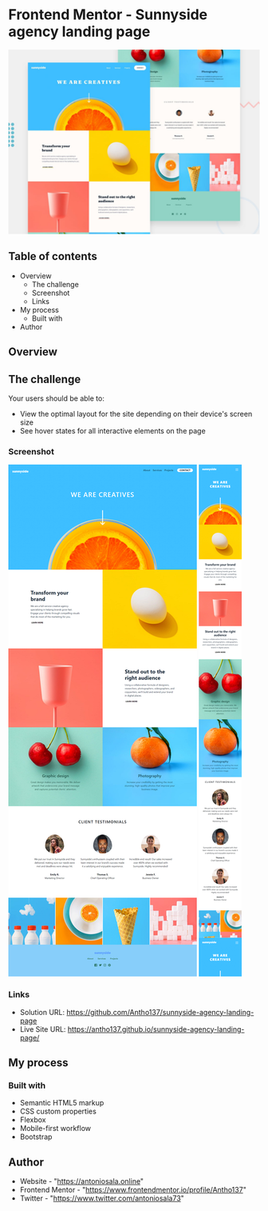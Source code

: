 # Frontend Mentor - Sunnyside agency landing page

<img src="./images/desktop-preview.jpg" alt="desktop-preview">

## Table of contents

- Overview
  - The challenge
  - Screenshot
  - Links
- My process
  - Built with
- Author

## Overview

## The challenge

Your users should be able to:

- View the optimal layout for the site depending on their device's screen size
- See hover states for all interactive elements on the page

### Screenshot

<p><img src="./images/screenshot-desktop.png" alt="screenshot-desktop">
<img src="./images/screenshot-mobile.png" alt="screenshot-mobile"></p>

### Links

- Solution URL: https://github.com/Antho137/sunnyside-agency-landing-page
- Live Site URL: https://antho137.github.io/sunnyside-agency-landing-page/

## My process

### Built with

- Semantic HTML5 markup
- CSS custom properties
- Flexbox
- Mobile-first workflow
- Bootstrap

## Author

- Website - "https://antoniosala.online"
- Frontend Mentor - "https://www.frontendmentor.io/profile/Antho137"
- Twitter - "https://www.twitter.com/antoniosala73"